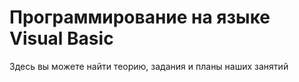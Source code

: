 # Программирование на языке Visual Basic
Здесь вы можете найти теорию, задания и планы наших занятий

